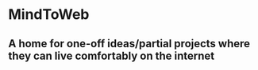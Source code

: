 # MindToWeb

## A home for one-off ideas/partial projects where they can live comfortably on the internet
